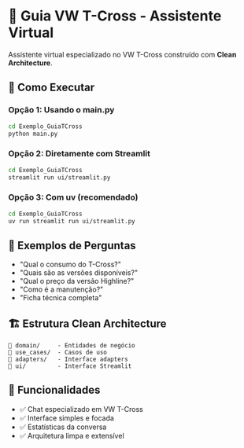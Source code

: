 # 🚗 Guia VW T-Cross - Assistente Virtual

Assistente virtual especializado no VW T-Cross construído com **Clean Architecture**.

## 🚀 Como Executar

### Opção 1: Usando o main.py
```bash
cd Exemplo_GuiaTCross
python main.py
```

### Opção 2: Diretamente com Streamlit
```bash
cd Exemplo_GuiaTCross
streamlit run ui/streamlit.py
```

### Opção 3: Com uv (recomendado)
```bash
cd Exemplo_GuiaTCross
uv run streamlit run ui/streamlit.py
```

## 💬 Exemplos de Perguntas

- "Qual o consumo do T-Cross?"
- "Quais são as versões disponíveis?"  
- "Qual o preço da versão Highline?"
- "Como é a manutenção?"
- "Ficha técnica completa"

## 🏗️ Estrutura Clean Architecture

```
📁 domain/     - Entidades de negócio
📁 use_cases/  - Casos de uso
📁 adapters/   - Interface adapters
📁 ui/         - Interface Streamlit
```

## 🎯 Funcionalidades

- ✅ Chat especializado em VW T-Cross
- ✅ Interface simples e focada
- ✅ Estatísticas da conversa
- ✅ Arquitetura limpa e extensível
